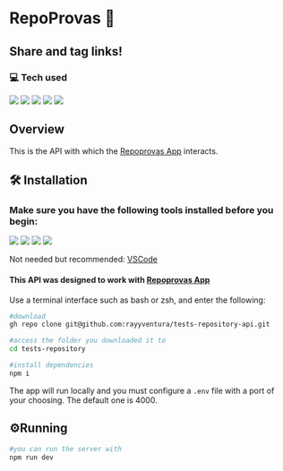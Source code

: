 # RepoProvas 📝
## Share and tag links!

### :computer: Tech used
<p>
	<img src="https://img.shields.io/badge/shell_script-%23121011.svg?style=for-the-badge&logo=gnu-bash&logoColor=white"/>
	<img src="https://img.shields.io/badge/npm-CB3837?style=for-the-badge&logo=npm&logoColor=white"/>
	<img src="https://img.shields.io/badge/node.js-6DA55F?style=for-the-badge&logo=node.js&logoColor=white"/>
	<img src="https://img.shields.io/badge/express.js-%23404d59.svg?style=for-the-badge&logo=express&logoColor=%2361DAFB"/>
	<img src="https://img.shields.io/badge/postgres-%23316192.svg?style=for-the-badge&logo=postgresql&logoColor=white"/>

</p>

## Overview
This is the API with which the [Repoprovas App](https://github.com/rayyventura/tests-repository) interacts.

## :hammer_and_wrench: Installation
### Make sure you have the following tools installed before you begin:
<p>
	<a href="https://git-scm.com/"><img src="https://img.shields.io/badge/GIT-E44C30?style=for-the-badge&logo=git&logoColor=white"/></a>
	<a href="https://www.npmjs.com/package/npm"><img src="https://img.shields.io/badge/npm-CB3837?style=for-the-badge&logo=npm&logoColor=white"/></a>
	<a href="https://nodejs.org"><img src="https://img.shields.io/badge/Node.js-339933?style=for-the-badge&logo=nodedotjs&logoColor=white"/></a>
	<a href="https://www.postgresql.org/download/"><img src="https://img.shields.io/badge/postgres-%23316192.svg?style=for-the-badge&logo=postgresql&logoColor=white"/></a>
</p>
<p>Not needed but recommended: <a href="https://code.visualstudio.com/">VSCode</a></p>

#### This API was designed to work with  [Repoprovas App](https://github.com/rayyventura/tests-repository) 

Use a terminal interface such as bash or zsh, and enter the following:
```bash
#download
gh repo clone git@github.com:rayyventura/tests-repository-api.git

#access the folder you downloaded it to
cd tests-repository

#install dependencies
npm i
```
The app will run locally and you must configure a ```.env``` file with a port of your choosing. The default one is 4000.

## :gear:Running
```bash
#you can run the server with
npm run dev
```

